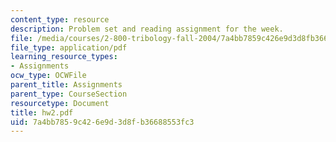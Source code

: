 ```yaml
---
content_type: resource
description: Problem set and reading assignment for the week.
file: /media/courses/2-800-tribology-fall-2004/7a4bb7859c426e9d3d8fb36688553fc3_hw2.pdf
file_type: application/pdf
learning_resource_types:
- Assignments
ocw_type: OCWFile
parent_title: Assignments
parent_type: CourseSection
resourcetype: Document
title: hw2.pdf
uid: 7a4bb785-9c42-6e9d-3d8f-b36688553fc3
---
```

